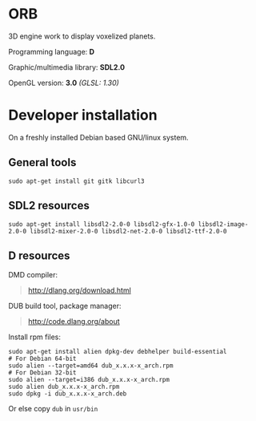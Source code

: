 ORB
===

3D engine work to display voxelized planets.

Programming language: **D**

Graphic/multimedia library: **SDL2.0**

OpenGL version: **3.0** *(GLSL: 1.30)*

Developer installation
======================

On a freshly installed Debian based GNU/linux system.

General tools
-------------

```
sudo apt-get install git gitk libcurl3
```

SDL2 resources
-------------

```
sudo apt-get install libsdl2-2.0-0 libsdl2-gfx-1.0-0 libsdl2-image-2.0-0 libsdl2-mixer-2.0-0 libsdl2-net-2.0-0 libsdl2-ttf-2.0-0
```

D resources
-----------

DMD compiler:
> http://dlang.org/download.html

DUB build tool, package manager:
> http://code.dlang.org/about

Install rpm files:
```
sudo apt-get install alien dpkg-dev debhelper build-essential
# For Debian 64-bit
sudo alien --target=amd64 dub_x.x.x-x_arch.rpm
# For Debian 32-bit
sudo alien --target=i386 dub_x.x.x-x_arch.rpm
sudo alien dub_x.x.x-x_arch.rpm
sudo dpkg -i dub_x.x.x-x_arch.deb
```

Or else copy `dub` in `usr/bin`
